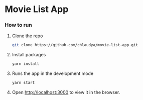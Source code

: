 # Movie List App

### How to run

1. Clone the repo
   ```sh
   git clone https://github.com/chlaudya/movie-list-app.git
   ```
2. Install packages
   ```sh
   yarn install
   ```
3. Runs the app in the development mode
   ```sh
   yarn start
   ```
4. Open [http://localhost:3000](http://localhost:3000) to view it in the browser.
